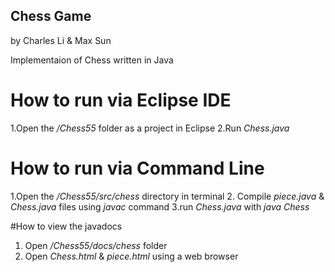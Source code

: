 ## Chess Game

by Charles Li & Max Sun

Implementaion of Chess written in Java

# How to run via Eclipse IDE

1.Open the */Chess55* folder as a project in Eclipse
2.Run *Chess.java*


# How to run via Command Line
1.Open the */Chess55/src/chess* directory in terminal
2. Compile *piece.java* & *Chess.java* files using *javac* command
3.run *Chess.java* with *java Chess*


#How to view the javadocs
1. Open */Chess55/docs/chess* folder
2. Open *Chess.html* & *piece.html* using a web browser

